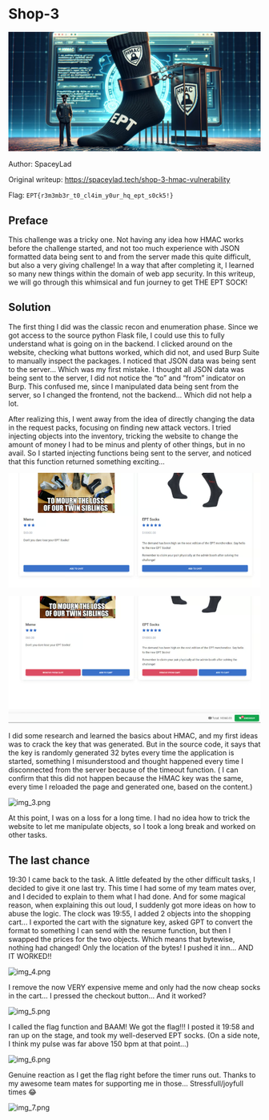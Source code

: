 # Shop-3

![img.png](img.png)

Author: SpaceyLad

Original writeup: https://spaceylad.tech/shop-3-hmac-vulnerability

Flag: `EPT{r3m3mb3r_t0_cl4im_y0ur_hq_ept_s0ck5!}`

## Preface

This challenge was a tricky one. Not having any idea how HMAC works before the challenge started, and not too much experience with JSON formatted data being sent to and from the server made this quite difficult, but also a very giving challenge! In a way that after completing it, I learned so many new things within the domain of web app security. In this writeup, we will go through this whimsical and fun journey to get THE EPT SOCK!

## Solution

The first thing I did was the classic recon and enumeration phase. Since we got access to the source python Flask file, I could use this to fully understand what is going on in the backend. I clicked around on the website, checking what buttons worked, which did not, and used Burp Suite to manually inspect the packages. I noticed that JSON data was being sent to the server… Which was my first mistake. I thought all JSON data was being sent to the server, I did not notice the “to” and “from” indicator on Burp. This confused me, since I manipulated data being sent from the server, so I changed the frontend, not the backend… Which did not help a lot.

After realizing this, I went away from the idea of directly changing the data in the request packs, focusing on finding new attack vectors. I tried injecting objects into the inventory, tricking the website to change the amount of money I had to be minus and plenty of other things, but in no avail. So I started injecting functions being sent to the server, and noticed that this function returned something exciting…

![img_1.png](img_1.png)

![img_2.png](img_2.png)

I did some research and learned the basics about HMAC, and my first ideas was to crack the key that was generated. But in the source code, it says that the key is randomly generated 32 bytes every time the application is started, something I misunderstood and thought happened every time I disconnected from the server because of the timeout function. ( I can confirm that this did not happen because the HMAC key was the same, every time I reloaded the page and generated one, based on the content.)

![img_3.png](img_3.png)

At this point, I was on a loss for a long time. I had no idea how to trick the website to let me manipulate objects, so I took a long break and worked on other tasks.

## The last chance

19:30 I came back to the task. A little defeated by the other difficult tasks, I decided to give it one last try. This time I had some of my team mates over, and I decided to explain to them what I had done. And for some magical reason, when explaining this out loud, I suddenly got more ideas on how to abuse the logic. The clock was 19:55, I added 2 objects into the shopping cart... I exported the cart with the signature key, asked GPT to convert the format to something I can send with the resume function, but then I swapped the prices for the two objects. Which means that bytewise, nothing had changed! Only the location of the bytes! I pushed it inn… AND IT WORKED!!

![img_4.png](img_4.png)

I remove the now VERY expensive meme and only had the now cheap socks in the cart… I pressed the checkout button… And it worked?

![img_5.png](img_5.png)

I called the flag function and BAAM! We got the flag!!! I posted it 19:58 and ran up on the stage, and took my well-deserved EPT socks. (On a side note, I think my pulse was far above 150 bpm at that point…)

![img_6.png](img_6.png)

Genuine reaction as I get the flag right before the timer runs out. Thanks to my awesome team mates for supporting me in those... Stressfull/joyfull times 😂

![img_7.png](img_7.png)
